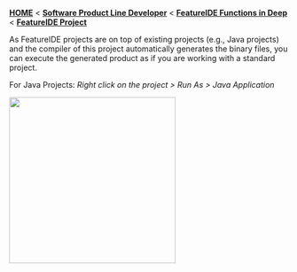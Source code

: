<!-- Breadcrumb -->
[**HOME**](https://github.com/tthuem/FeatureIDE/wiki) < [**Software Product Line Developer**](https://github.com/tthuem/FeatureIDE/wiki/Software-Product-Line-Developer) < [**FeatureIDE Functions in Deep**](https://github.com/tthuem/FeatureIDE/wiki/FeatureIDE-Functions-in-Deep) < [**FeatureIDE Project**](https://github.com/tthuem/FeatureIDE/wiki/FeatureIDE-Project)

<!-- Introduction -->
As FeatureIDE projects are on top of existing projects (e.g., Java projects) and the compiler of this project automatically generates the binary files, you can execute the generated product as if you are working with a standard project.

For Java Projects: _Right click on the project > Run As > Java Application_

<img height="300" src="https://github.com/tthuem/FeatureIDE/wiki/Assets/FeatureIDEProject/run.png">
